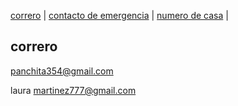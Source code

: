 [correro](./correo.md) | [contacto de emergencia](./contactodeemergencia.md) | [numero de casa](./numerodecasa.md) |

## correro
panchita354@gmail.com

laura martinez777@gmail.com
